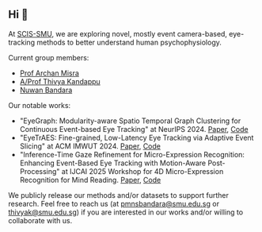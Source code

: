 ## Hi 👋

At [SCIS-SMU](https://computing.smu.edu.sg/), we are exploring novel, mostly event camera-based, eye-tracking methods to better understand human psychophysiology.

Current group members:
* [Prof Archan Misra](https://sites.google.com/view/archan-misra)
* [A/Prof Thivya Kandappu](https://www.thivyak.info/)
* [Nuwan Bandara](https://www.nuwanbandara.com/) 

Our notable works:
* "EyeGraph: Modularity-aware Spatio Temporal Graph Clustering for Continuous Event-based Eye Tracking" at NeurIPS 2024. [Paper](https://openreview.net/pdf?id=YxuuzyplFZ), [Code](https://github.com/eye-tracking-for-physiological-sensing/eyegraph)
* "EyeTrAES: Fine-grained, Low-Latency Eye Tracking via Adaptive Event Slicing" at ACM IMWUT 2024. [Paper](https://arxiv.org/abs/2409.18813), [Code](https://github.com/arghasen10/EyeTrAES)
* "Inference-Time Gaze Refinement for Micro-Expression Recognition: Enhancing Event-Based Eye Tracking with Motion-Aware Post-Processing" at IJCAI 2025 Workshop for 4D Micro-Expression Recognition for Mind Reading. [Paper](https://arxiv.org/abs/2506.12524), [Code](https://github.com/eye-tracking-for-physiological-sensing/EyeLoRiN)

We publicly release our methods and/or datasets to support further research. Feel free to reach us (at pmnsbandara@smu.edu.sg or thivyak@smu.edu.sg) if you are interested in our works and/or willing to collaborate with us.

<!--

**Here are some ideas to get you started:**

🙋‍♀️ A short introduction - what is your organization all about?
🌈 Contribution guidelines - how can the community get involved?
👩‍💻 Useful resources - where can the community find your docs? Is there anything else the community should know?
🍿 Fun facts - what does your team eat for breakfast?
🧙 Remember, you can do mighty things with the power of [Markdown](https://docs.github.com/github/writing-on-github/getting-started-with-writing-and-formatting-on-github/basic-writing-and-formatting-syntax)
-->
